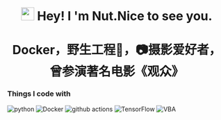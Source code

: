 <h1 align="center"><img src="https://emojis.slackmojis.com/emojis/images/1531849430/4246/blob-sunglasses.gif?1531849430" width="30"/> Hey! I 'm Nut.Nice to see you.</h1>
<h1 align="center">Docker，野生工程🦁，📷摄影爱好者，曾参演著名电影《观众》</h1>

<h3>Things I code with</h3>
<p>
  <img alt="python" src="https://img.shields.io/badge/-python-45b8d8?style=flat-square&logo=python&logoColor=white" />
  <img alt="Docker" src="https://img.shields.io/badge/-Docker-46a2f1?style=flat-square&logo=docker&logoColor=white" />
  <img alt="github actions" src="https://img.shields.io/badge/-Github_Actions-2088FF?style=flat-square&logo=github-actions&logoColor=white" /> 
  <img alt="TensorFlow" src="https://img.shields.io/badge/-TensorFlow-007ACC?style=flat-square&logo=TensorFlow&logoColor=white" />
  
  <img alt="VBA" src="https://img.shields.io/badge/-VBA-8DD6F9?style=flat-square&logo=VBA&logoColor=white" /> 
<!--
**yangjianguo10/yangjianguo10** is a ✨ _special_ ✨ repository because its `README.md` (this file) appears on your GitHub profile.

Here are some ideas to get you started:

- 🔭 I’m currently working on ...
- 🌱 I’m currently learning ...
- 👯 I’m looking to collaborate on ...
- 🤔 I’m looking for help with ...
- 💬 Ask me about ...
- 📫 How to reach me: yjg13488912466@163.com
- 😄 Pronouns: ...
- ⚡ Fun fact: ...
-->
![Nut's GitHub stats](https://github-readme-stats.vercel.app/api?username=yangjianguo10&show_icons=true&theme=radical)
